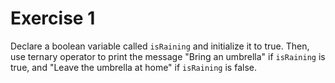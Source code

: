 # Exercise 1

Declare a boolean variable called `isRaining` and initialize it to true. Then, use ternary operator to print the message "Bring an umbrella" if `isRaining` is true, and "Leave the umbrella at home" if `isRaining` is false.
